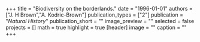 +++
title = "Biodiversity on the borderlands."
date = "1996-01-01"
authors = ["J. H Brown","A. Kodric-Brown"]
publication_types = ["2"]
publication = "_Natural History_"
publication_short = ""
image_preview = ""
selected = false
projects = []
math = true
highlight = true
[header]
image = ""
caption = ""
+++

